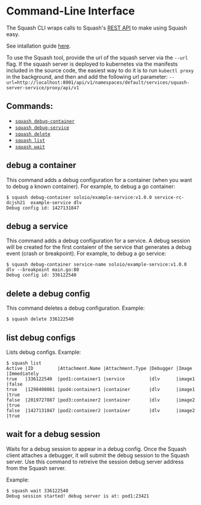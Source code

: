 # Command-Line Interface

The Squash CLI wraps calls to Squash's [REST API](http://squash.solo.io) to make using Squash easy.

See intallation guide [here](install/README.md#command-line-interface-cli).

To use the Squash tool, provide the url of the squash server via the `--url` flag. If the squash server is deployed to kubernetes via the manifests included in the source code, the easiest way to do it is to run `kubectl proxy` in the background, and then and add the following url parameter: `--url=http://localhost:8001/api/v1/namespaces/default/services/squash-server-service/proxy/api/v1`

## Commands:
  * [`squash debug-container`](cli.md#debug-a-container)
  * [`squash debug-service`](cli.md#debug-a-service)
  * [`squash delete`](cli.md#delete-a-debug-config)
  * [`squash list`](cli.md#list-debug-configs)
  * [`squash wait`](cli.md#wwait-for-a-debug-session)

## debug a container
This command adds a debug configuration for a container (when you want to debug a known container). 
For example, to debug a go container:
```
$ squash debug-container soloio/example-service:v1.0.0 service-rc-dcjsh21  example-service dlv
Debug config id: 1427131847
```

## debug a service
This command adds a debug configuration for a service. A debug session will be created for the first contaienr 
of the service that generates a debug event (crash or breakpoint). 
For example, to debug a go service:
```
$ squash debug-container service-name soloio/example-service:v1.0.0  dlv --breakpoint main.go:80
Debug config id: 336122540
```

## delete a debug config
This command deletes a debug configuration.
Example:
```
$ squash delete 336122540
```

## list debug configs
Lists debug configs.
Example:
```
$ squash list
Active |ID         |Attachment.Name |Attachment.Type |Debugger |Image  |Immediately
true   |336122540  |pod1:container1 |service         |dlv      |image1 |false
true   |1298498081 |pod4:container1 |container       |dlv      |image1 |true
false  |2019727887 |pod3:container2 |container       |dlv      |image2 |true
false  |1427131847 |pod2:container2 |container       |dlv      |image2 |true

```

## wait for a debug session
Waits for a debug session to appear in a debug config. Once the Squash client attaches a debugger, it will submit
the debug session to the Squash server. Use this command to retreive the session debug server address from the 
Squash server.
 
Example:
```
$ squash wait 336122540
Debug session started! debug server is at: pod1:23421
```
